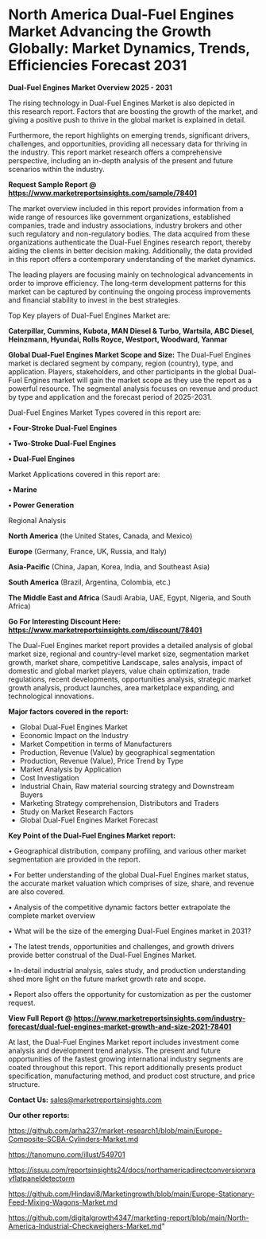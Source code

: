 # North America Dual-Fuel Engines Market Advancing the Growth Globally: Market Dynamics, Trends, Efficiencies Forecast 2031

<Strong> Dual-Fuel Engines Market Overview 2025 - 2031</strong>

The rising technology in Dual-Fuel Engines Market is also depicted in this research report. Factors that are boosting the growth of the market, and giving a positive push to thrive in the global market is explained in detail.

Furthermore, the report highlights on emerging trends, significant drivers, challenges, and opportunities, providing all necessary data for thriving in the industry. This report market research offers a comprehensive perspective, including an in-depth analysis of the present and future scenarios within the industry.

<strong>Request Sample Report @ <a href=https://www.marketreportsinsights.com/sample/78401>https://www.marketreportsinsights.com/sample/78401</a></strong>

The market overview included in this report provides information from a wide range of resources like government organizations, established companies, trade and industry associations, industry brokers and other such regulatory and non-regulatory bodies. The data acquired from these organizations authenticate the Dual-Fuel Engines research report, thereby aiding the clients in better decision making. Additionally, the data provided in this report offers a contemporary understanding of the market dynamics.

The leading players are focusing mainly on technological advancements in order to improve efficiency. The long-term development patterns for this market can be captured by continuing the ongoing process improvements and financial stability to invest in the best strategies.

Top Key players of Dual-Fuel Engines Market are:

<strong>Caterpillar, Cummins, Kubota, MAN Diesel & Turbo, Wartsila, ABC Diesel, Heinzmann, Hyundai, Rolls Royce, Westport, Woodward, Yanmar</strong>

<strong><b>Global Dual-Fuel Engines Market Scope and Size:</b></strong>
The Dual-Fuel Engines market is declared segment by company, region (country), type, and application. Players, stakeholders, and other participants in the global Dual-Fuel Engines market will gain the market scope as they use the report as a powerful resource. The segmental analysis focuses on revenue and product by type and application and the forecast period of 2025-2031.

Dual-Fuel Engines Market Types covered in this report are:

<strong>• Four-Stroke Dual-Fuel Engines

• Two-Stroke Dual-Fuel Engines

• Dual-Fuel Engines</strong>

Market Applications covered in this report are:

<strong>• Marine

• Power Generation</strong> 

Regional Analysis

<strong>North America</strong> (the United States, Canada, and Mexico)

<strong>Europe</strong> (Germany, France, UK, Russia, and Italy)

<strong>Asia-Pacific</strong> (China, Japan, Korea, India, and Southeast Asia)

<strong>South America</strong> (Brazil, Argentina, Colombia, etc.)

<strong>The Middle East and Africa</strong> (Saudi Arabia, UAE, Egypt, Nigeria, and South Africa)

<strong>Go For Interesting Discount Here: <a href=https://www.marketreportsinsights.com/discount/78401>https://www.marketreportsinsights.com/discount/78401</a></strong>

The Dual-Fuel Engines market report provides a detailed analysis of global market size, regional and country-level market size, segmentation market growth, market share, competitive Landscape, sales analysis, impact of domestic and global market players, value chain optimization, trade regulations, recent developments, opportunities analysis, strategic market growth analysis, product launches, area marketplace expanding, and technological innovations.

<strong><b>Major factors covered in the report:</b></strong>
<ul>
  <li>Global Dual-Fuel Engines Market </li>
  <li>Economic Impact on the Industry</li>
  <li>Market Competition in terms of Manufacturers</li>
  <li>Production, Revenue (Value) by geographical segmentation</li>
  <li>Production, Revenue (Value), Price Trend by Type</li>
  <li>Market Analysis by Application</li>
  <li>Cost Investigation</li>
  <li>Industrial Chain, Raw material sourcing strategy and Downstream Buyers</li>
  <li>Marketing Strategy comprehension, Distributors and Traders</li>
  <li>Study on Market Research Factors</li>
  <li>Global Dual-Fuel Engines Market Forecast</li>
</ul>

<strong><b>Key Point of the Dual-Fuel Engines Market report:</b></strong>

• Geographical distribution, company profiling, and various other market segmentation are provided in the report.

• For better understanding of the global Dual-Fuel Engines market status, the accurate market valuation which comprises of size, share, and revenue are also covered.

• Analysis of the competitive dynamic factors better extrapolate the complete market overview

• What will be the size of the emerging Dual-Fuel Engines market in 2031?

• The latest trends, opportunities and challenges, and growth drivers provide better construal of the Dual-Fuel Engines Market.

• In-detail industrial analysis, sales study, and production understanding shed more light on the future market growth rate and scope.

• Report also offers the opportunity for customization as per the customer request.

<strong><b>View Full Report @ <a href=https://www.marketreportsinsights.com/industry-forecast/dual-fuel-engines-market-growth-and-size-2021-78401>https://www.marketreportsinsights.com/industry-forecast/dual-fuel-engines-market-growth-and-size-2021-78401</a></b></strong>


At last, the Dual-Fuel Engines Market report includes investment come analysis and development trend analysis. The present and future opportunities of the fastest growing international industry segments are coated throughout this report. This report additionally presents product specification, manufacturing method, and product cost structure, and price structure.

<strong>Contact Us:</strong>
sales@marketreportsinsights.com

<strong>Our other reports:</strong>

<a href=https://github.com/arha237/market-research1/blob/main/Europe-Composite-SCBA-Cylinders-Market.md>https://github.com/arha237/market-research1/blob/main/Europe-Composite-SCBA-Cylinders-Market.md</a>

<a href=https://tanomuno.com/illust/549701>https://tanomuno.com/illust/549701</a>

<a href=https://issuu.com/reportsinsights24/docs/northamericadirectconversionxrayflatpaneldetectorm>https://issuu.com/reportsinsights24/docs/northamericadirectconversionxrayflatpaneldetectorm</a>

<a href=https://github.com/Hindavi8/Marketingrowth/blob/main/Europe-Stationary-Feed-Mixing-Wagons-Market.md>https://github.com/Hindavi8/Marketingrowth/blob/main/Europe-Stationary-Feed-Mixing-Wagons-Market.md</a>

<a href=https://github.com/digitalgrowth4347/marketing-report/blob/main/North-America-Industrial-Checkweighers-Market.md>https://github.com/digitalgrowth4347/marketing-report/blob/main/North-America-Industrial-Checkweighers-Market.md</a>"
